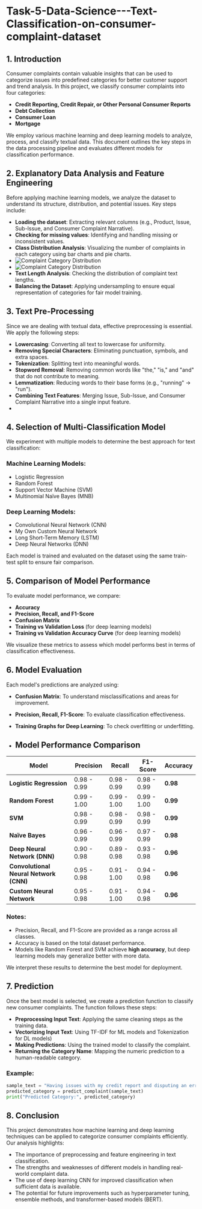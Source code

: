 # Task-5-Data-Science---Text-Classification-on-consumer-complaint-dataset


## 1. Introduction
Consumer complaints contain valuable insights that can be used to categorize issues into predefined categories for better customer support and trend analysis. In this project, we classify consumer complaints into four categories:

- **Credit Reporting, Credit Repair, or Other Personal Consumer Reports**
- **Debt Collection**
- **Consumer Loan**
- **Mortgage**

We employ various machine learning and deep learning models to analyze, process, and classify textual data. This document outlines the key steps in the data processing pipeline and evaluates different models for classification performance.

## 2. Explanatory Data Analysis and Feature Engineering
Before applying machine learning models, we analyze the dataset to understand its structure, distribution, and potential issues. Key steps include:

- **Loading the dataset**: Extracting relevant columns (e.g., Product, Issue, Sub-Issue, and Consumer Complaint Narrative).
- **Checking for missing values**: Identifying and handling missing or inconsistent values.
- **Class Distribution Analysis**: Visualizing the number of complaints in each category using bar charts and pie charts.
- ![Complaint Category Distribution](Image/Complaints_By_Product_Category.jpg)
- ![Complaint Category Distribution](Image/Balanced_Complaints_By_Product_Category.jpg)
- **Text Length Analysis**: Checking the distribution of complaint text lengths.
- **Balancing the Dataset**: Applying undersampling to ensure equal representation of categories for fair model training.

## 3. Text Pre-Processing
Since we are dealing with textual data, effective preprocessing is essential. We apply the following steps:

- **Lowercasing**: Converting all text to lowercase for uniformity.
- **Removing Special Characters**: Eliminating punctuation, symbols, and extra spaces.
- **Tokenization**: Splitting text into meaningful words.
- **Stopword Removal**: Removing common words like "the," "is," and "and" that do not contribute to meaning.
- **Lemmatization**: Reducing words to their base forms (e.g., "running" → "run").
- **Combining Text Features**: Merging Issue, Sub-Issue, and Consumer Complaint Narrative into a single input feature.
- 

  

## 4. Selection of Multi-Classification Model
We experiment with multiple models to determine the best approach for text classification:

### Machine Learning Models:
- Logistic Regression
- Random Forest
- Support Vector Machine (SVM)
- Multinomial Naïve Bayes (MNB)

### Deep Learning Models:
- Convolutional Neural Network (CNN)
- My Own Custom Neural Network
- Long Short-Term Memory (LSTM)
- Deep Neural Networks (DNN)

Each model is trained and evaluated on the dataset using the same train-test split to ensure fair comparison.

## 5. Comparison of Model Performance
To evaluate model performance, we compare:

- **Accuracy**
- **Precision, Recall, and F1-Score**
- **Confusion Matrix**
- **Training vs Validation Loss** (for deep learning models)
- **Training vs Validation Accuracy Curve** (for deep learning models)

We visualize these metrics to assess which model performs best in terms of classification effectiveness.

## 6. Model Evaluation
Each model's predictions are analyzed using:

- **Confusion Matrix**: To understand misclassifications and areas for improvement.
- **Precision, Recall, F1-Score**: To evaluate classification effectiveness.
- **Training Graphs for Deep Learning**: To check overfitting or underfitting.

- ## Model Performance Comparison

| Model                 | Precision | Recall | F1-Score | Accuracy |
|-----------------------|-----------|--------|----------|----------|
| **Logistic Regression** | 0.98 - 0.99 | 0.98 - 0.99 | 0.98 - 0.99 | **0.98** |
| **Random Forest**      | 0.99 - 1.00 | 0.99 - 1.00 | 0.99 - 1.00 | **0.99** |
| **SVM**               | 0.98 - 0.99 | 0.98 - 0.99 | 0.98 - 0.99 | **0.99** |
| **Naïve Bayes**       | 0.96 - 0.99 | 0.96 - 0.99 | 0.97 - 0.99 | **0.98** |
| **Deep Neural Network (DNN)** | 0.90 - 0.98 | 0.89 - 0.98 | 0.93 - 0.98 | **0.96** |
| **Convolutional Neural Network (CNN)** | 0.95 - 0.98 | 0.91 - 1.00 | 0.94 - 0.98 | **0.96** |
| **Custom Neural Network** | 0.95 - 0.98 | 0.91 - 1.00 | 0.94 - 0.98 | **0.96** |

### Notes:
- Precision, Recall, and F1-Score are provided as a range across all classes.
- Accuracy is based on the total dataset performance.
- Models like Random Forest and SVM achieve **high accuracy**, but deep learning models may generalize better with more data.


We interpret these results to determine the best model for deployment.

## 7. Prediction
Once the best model is selected, we create a prediction function to classify new consumer complaints. The function follows these steps:

- **Preprocessing Input Text**: Applying the same cleaning steps as the training data.
- **Vectorizing Input Text**: Using TF-IDF for ML models and Tokenization for DL models)
- **Making Predictions**: Using the trained model to classify the complaint.
- **Returning the Category Name**: Mapping the numeric prediction to a human-readable category.

### Example:
```python
sample_text = "Having issues with my credit report and disputing an error"
predicted_category = predict_complaint(sample_text)
print("Predicted Category:", predicted_category)
```

## 8. Conclusion
This project demonstrates how machine learning and deep learning techniques can be applied to categorize consumer complaints efficiently. Our analysis highlights:

- The importance of preprocessing and feature engineering in text classification.
- The strengths and weaknesses of different models in handling real-world complaint data.
- The use of deep learning CNN for improved classification when sufficient data is available.
- The potential for future improvements such as hyperparameter tuning, ensemble methods, and transformer-based models (BERT).
